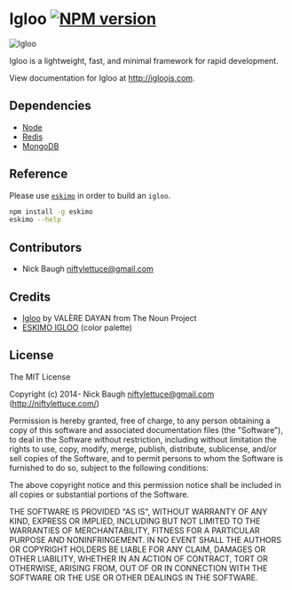 
# Igloo [![NPM version](https://badge.fury.io/js/igloo.png)](http://badge.fury.io/js/igloo)

![Igloo](https://filenode.s3.amazonaws.com/igloo.png)

Igloo is a lightweight, fast, and minimal framework for rapid development.

View documentation for Igloo at <http://igloojs.com>.

## Dependencies

* [Node](http://nodejs.org)
* [Redis](http://redis.io/)
* [MongoDB](http://www.mongodb.org/)


## Reference

Please use [`eskimo`](https://github.com/niftylettuce/eskimo) in order to build an `igloo`.

```bash
npm install -g eskimo
eskimo --help
```


## Contributors

* Nick Baugh <niftylettuce@gmail.com>


## Credits

* [Igloo](http://thenounproject.com/term/igloo/26547/) by VALÈRE DAYAN from The Noun Project
* [ESKIMO IGLOO](http://www.colourlovers.com/palette/1933518/ESKIMO_IGLOO) (color palette)


## License

The MIT License

Copyright (c) 2014- Nick Baugh niftylettuce@gmail.com (http://niftylettuce.com/)

Permission is hereby granted, free of charge, to any person obtaining a copy of this software and associated documentation files (the "Software"), to deal in the Software without restriction, including without limitation the rights to use, copy, modify, merge, publish, distribute, sublicense, and/or sell copies of the Software, and to permit persons to whom the Software is furnished to do so, subject to the following conditions:

The above copyright notice and this permission notice shall be included in all copies or substantial portions of the Software.

THE SOFTWARE IS PROVIDED "AS IS", WITHOUT WARRANTY OF ANY KIND, EXPRESS OR IMPLIED, INCLUDING BUT NOT LIMITED TO THE WARRANTIES OF MERCHANTABILITY, FITNESS FOR A PARTICULAR PURPOSE AND NONINFRINGEMENT. IN NO EVENT SHALL THE AUTHORS OR COPYRIGHT HOLDERS BE LIABLE FOR ANY CLAIM, DAMAGES OR OTHER LIABILITY, WHETHER IN AN ACTION OF CONTRACT, TORT OR OTHERWISE, ARISING FROM, OUT OF OR IN CONNECTION WITH THE SOFTWARE OR THE USE OR OTHER DEALINGS IN THE SOFTWARE.
